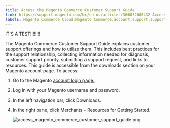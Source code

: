 ```yaml
---
title: Access the Magento Commerce Customer Support Guide
link: https://support.magento.com/hc/en-us/articles/360052006432-Access-the-Magento-Commerce-Customer-Support-Guide
labels: Magento Commerce Cloud,Magento Commerce,account,support,support ticket,how to,magento commerce customer support guide
---
```


IT'S A TEST!!!!!!!!

The Magento Commerce Customer Support Guide explains customer support offerings and how to utilize them. This includes best practices for the support relationship, collecting information needed for diagnosis, customer support priority, submitting a support request, and links to resources. This guide is accessible from the downloads section on your Magento account page. To access:

1. Go to the Magento [account login page.](https://account.magento.com/customer/account/login)
1. Log in with your Magento username and password.
1. In the left navigation bar, click Downloads.
1. In the right pane, click Merchants - Resources for Getting Started.  
      
    ![access_magento_commerce_customer_support_guide.png](https://support.magento.com/hc/article_attachments/360077063251/access_magento_commerce_customer_support_guide.png)